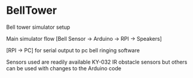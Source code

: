 # BellTower
Bell tower simulator setup

Main simulator flow  [Bell Sensor -> Arduino -> RPI -> Speakers]

[RPI -> PC]  for serial output to pc bell ringing software

Sensors used are readily available KY-032 IR obstacle sensors but others can be used with changes to the Arduino code
